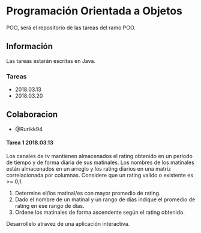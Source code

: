 # Programación Orientada a Objetos

POO, será el repositorio de las tareas del ramo POO.

## Información

Las tareas estarán escritas en Java.

### Tareas

* 2018.03.13
* 2018.03.20

## Colaboracion

 - @Rurikk94
 
#### Tarea 1 **2018.03.13**

Los canales de tv mantienen almacenados el rating obtenido en un periodo de tiempo y de forma diaria de sus matinales.
Los nombres de los matinales están almacenados en un arreglo y los rating diarios en una matriz correlacionada por columnas.
Considere que un rating valido o existente es >= 0,1.

1. Determine el/los matinal/es con mayor promedio de rating.
2. Dado el nombre de un matinal y un rango de días indique el promedio de rating en ese rango de días.
3. Ordene los matinales de forma ascendente según el rating obtenido.

Desarrollelo atravez de una aplicación interactiva.


